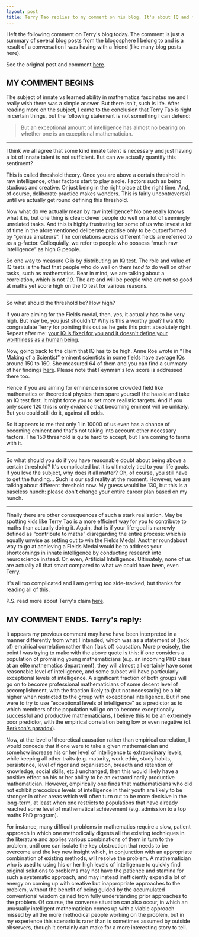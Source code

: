 ```yaml
---
layout: post
title: Terry Tao replies to my comment on his blog. It's about IQ and mathematical ability
---
```


I left the following comment on Terry's blog today. The comment is just a
summary of several blog posts from the blogosphere I belong to and is a result
of a conversation I was having with a friend (like many blog posts here).

See the original post and comment [here][post].

## MY COMMENT BEGINS

The subject of innate vs learned ability in mathematics fascinates me and I
really wish there was a simple answer. But there isn't, such is life. After
reading more on the subject, I came to the conclusion that Terry Tao is right
in certain things, but the following statement is not something I can defend:

> But an exceptional amount of intelligence has almost no bearing on whether
> one is an exceptional mathematician.

----

I think we all agree that some kind innate talent is necessary and just having
a lot of innate talent is not sufficient. But can we actually quantify this
sentiment?

This is called threshold theory. Once you are above a certain threshold in raw
intelligence, other factors start to play a role. Factors such as being
studious and creative. Or just being in the right place at the right time. And,
of course, deliberate practice makes wonders. This is fairly uncontroversial
until we actually get round defining this threshold.

Now what do we actually mean by raw intelligence? No one really knows what it
is, but one thing is clear: clever people do well on a lot of seemingly
unrelated tasks. And this is highly frustrating for some of us who invest a lot
of time in the aforementioned deliberate practise only to be outperformed by
“genius amateurs”. The correlations across different fields are referred to as
a g-factor. Colloquially, we refer to people who possess “much raw
intelligence” as high G people.

So one way to measure G is by distributing an IQ test. The role and value of IQ
tests is the fact that people who do well on them *tend to* do well on other
tasks, such as mathematics. Bear in mind, we are talking about a correlation,
which is not *1.0*. The are and will be people who are not so good at maths yet
score high on the IQ test for various reasons.

----

So what should the threshold be? How high?

If you are aiming for the Fields medal, then, yes, it actually has to be very
high. But may be, you just shouldn't? Why is this a worthy goal? I want to
congratulate Terry for pointing this out as he gets this point absolutely
right. Repeat after me: [your IQ is fixed for you and it doesn't define your
worthiness as a human being][scott].

Now, going back to the claim that IQ has to be high. Anne Roe wrote in “The
Making of a Scientist” eminent scientists in some fields have average IQs
around 150 to 160. She measured 64 of them and you can find a summary of her
findings [here][IQ]. Please note that Feynman's low score is addressed there
too.

Hence if you are aiming for eminence in some crowded field like mathematics or
theoretical physics then spare yourself the hassle and take an IQ test first.
It might force you to set more realistic targets. And if you only score 120
this is only *evidence* that becoming eminent will be unlikely. But you could
still do it, against all odds.

So it appears to me that only 1 in 10000 of us even has a chance of becoming
eminent and that's not taking into account other necessary factors. The 150
threshold is quite hard to accept, but I am coming to terms with it.

-----

So what should you do if you have reasonable doubt about being above a certain
threshold? It's complicated but it is ultimately tied to your life goals. If
you love the subject, why does it all matter? Oh, of course, you still have to
get the funding… Such is our sad reality at the moment. However, we are talking
about different threshold now. My guess would be 130, but this is a baseless
hunch: please don't change your entire career plan based on my hunch.

-----

Finally there are other consequences of such a stark realisation. May be
spotting kids like Terry Tao is a more efficient way for you to contribute to
maths than actually doing it. Again, that is if your life-goal is narrowly
defined as “contribute to maths” disregarding the entire process: which is
equally unwise as setting out to win the Fields Medal. Another roundabout way
to go at achieving a Fields Medal would be to address your shortcomings in
innate intelligence by conducting research into neuroscience instead. Or, even,
Artificial Intelligence. Ultimately, none of us are actually all that smart
compared to what we could have been, even Terry.

It's all too complicated and I am getting too side-tracked, but thanks for
reading all of this.

P.S. read more about Terry's claim [here][LW].

## MY COMMENT ENDS. Terry's reply:

It appears my previous comment may have have been interpreted in a manner
differently from what I intended, which was as a statement of (lack of)
empirical correlation rather than (lack of) causation. More precisely, the
point I was trying to make with the above quote is this: if one considers a
population of promising young mathematicians (e.g. an incoming PhD class at an
elite mathematics department), they will almost all certainly have some
reasonable level of intelligence, and some subset will have particularly
exceptional levels of intelligence. A significant fraction of both groups will
go on to become professional mathematicians of some decent level of
accomplishment, with the fraction likely to (but not necessarily) be a bit
higher when restricted to the group with exceptional intelligence. But if one
were to try to use “exceptional levels of intelligence” as a predictor as to
which members of the population will go on to become exceptionally successful
and productive mathematicians, I believe this to be an extremely poor
predictor, with the empirical correlation being low or even negative (cf.
[Berkson's paradox][wiki]).

Now, at the level of theoretical causation rather than empirical correlation, I
would concede that if one were to take a given mathematician and somehow
increase his or her level of intelligence to extraordinary levels, while
keeping all other traits (e.g. maturity, work ethic, study habits, persistence,
level of rigor and organisation, breadth and retention of knowledge, social
skills, etc.) unchanged, then this would likely have a positive effect on his
or her ability to be an extraordinarily productive mathematician. However,
empirically one finds that mathematicians who did not exhibit precocious levels
of intelligence in their youth are likely to be stronger in other areas which
will often turn out to be more decisive in the long-term, at least when one
restricts to populations that have already reached some level of mathematical
achievement (e.g. admission to a top maths PhD program).

For instance, many difficult problems in mathematics require a slow, patient
approach in which one methodically digests all the existing techniques in the
literature and applies various combinations of them in turn to the problem,
until one can isolate the key obstruction that needs to be overcome and the key
new insight which, in conjunction with an appropriate combination of existing
methods, will resolve the problem. A mathematician who is used to using his or
her high levels of intelligence to quickly find original solutions to problems
may not have the patience and stamina for such a systematic approach, and may
instead inefficiently expend a lot of energy on coming up with creative but
inappropriate approaches to the problem, without the benefit of being guided by
the accumulated conventional wisdom gained from fully understanding prior
approaches to the problem. Of course, the converse situation can also occur, in
which an unusually intelligent mathematician comes up with a viable approach
missed by all the more methodical people working on the problem, but in my
experience this scenario is rarer than is sometimes assumed by outside
observers, though it certainly can make for a more interesting story to tell.

[post]: https://terrytao.wordpress.com/career-advice/does-one-have-to-be-a-genius-to-do-maths/
[IQ]: http://infoproc.blogspot.co.uk/2008/07/annals-of-psychometry-iqs-of-eminent.html.
[LW]: http://lesswrong.com/lw/lq3/innate_mathematical_ability/
[scott]: http://slatestarcodex.com/2015/01/31/the-parable-of-the-talents/
[wiki]: https://en.wikipedia.org/wiki/Berkson%27s_paradox
